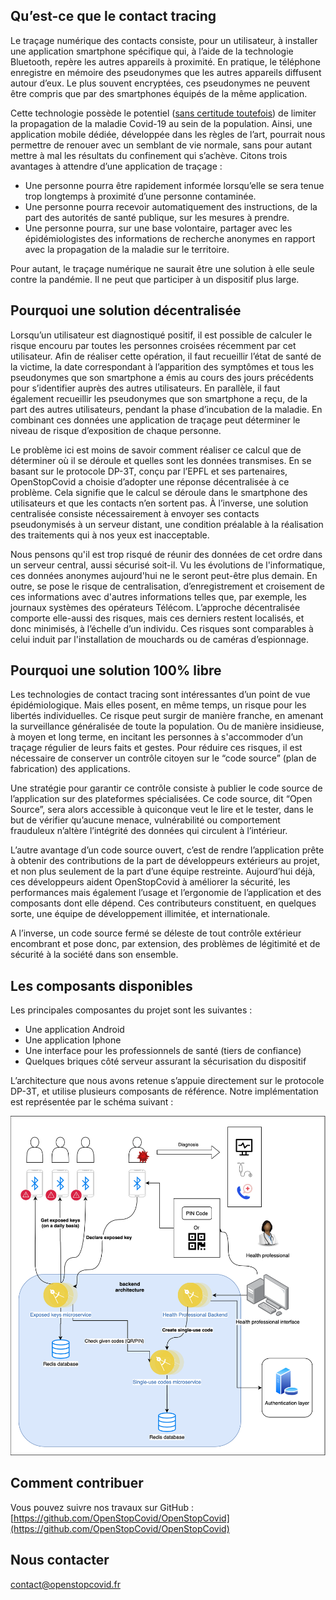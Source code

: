 ## Qu’est-ce que le contact tracing

Le traçage numérique des contacts consiste, pour un utilisateur, à installer une application smartphone spécifique qui, à l’aide de la technologie Bluetooth, repère les autres appareils à proximité. En pratique, le téléphone enregistre en mémoire des pseudonymes que les autres appareils diffusent autour d’eux. Le plus souvent encryptées, ces pseudonymes ne peuvent être compris que par des smartphones équipés de la même application. 

Cette technologie possède  le potentiel ([sans certitude toutefois](https://github.com/DP-3T/documents/issues/224)) de limiter la propagation de la maladie Covid-19 au sein de la population. Ainsi, une application mobile dédiée, développée dans les règles de l’art, pourrait nous permettre de renouer avec un semblant de vie normale, sans pour autant mettre à mal les résultats du confinement qui s’achève. Citons trois avantages à attendre d’une application de traçage :
* Une personne pourra être rapidement informée lorsqu’elle se sera tenue trop longtemps à proximité d’une personne contaminée. 
* Une personne pourra recevoir automatiquement des instructions, de la part des autorités de santé publique, sur les mesures à prendre.
* Une personne pourra, sur une base volontaire, partager avec les épidémiologistes des informations de recherche anonymes en rapport avec la propagation de la maladie sur le territoire.

Pour autant, le traçage numérique ne saurait être une solution à elle seule contre la pandémie. Il ne peut que participer à un dispositif plus large.

##  Pourquoi une solution décentralisée

Lorsqu’un utilisateur est diagnostiqué positif, il est possible de calculer le risque encouru par toutes les personnes croisées récemment par cet utilisateur. Afin de réaliser cette opération, il faut recueillir l’état de santé de la victime, la date correspondant à l’apparition des symptômes et tous les pseudonymes que son smartphone a émis au cours des jours précédents pour s’identifier auprès des autres utilisateurs. En parallèle, il faut également recueillir les pseudonymes que son smartphone a reçu, de la part des autres utilisateurs, pendant la phase d’incubation de la maladie. En combinant ces données une application de traçage peut déterminer le niveau de risque d’exposition de chaque personne.

Le problème ici est moins de savoir comment réaliser ce calcul que de déterminer où il se déroule et quelles sont les données transmises. En se basant sur le protocole DP-3T, conçu par l’EPFL et ses partenaires, OpenStopCovid a choisie d’adopter une réponse décentralisée à ce problème. Cela signifie que le calcul se déroule dans le smartphone des utilisateurs et que les contacts n’en sortent pas. À l’inverse, une solution centralisée consiste nécessairement à envoyer ses contacts pseudonymisés à un serveur distant, une condition préalable à la réalisation des traitements qui à nos yeux est inacceptable.

Nous pensons qu'il est trop risqué de réunir des données de cet ordre dans un serveur central, aussi sécurisé soit-il. Vu les évolutions de l'informatique, ces données anonymes aujourd'hui ne le seront peut-être plus demain. En outre, se pose le risque de centralisation, d’enregistrement et croisement de ces informations avec d'autres informations telles que, par exemple, les journaux systèmes des opérateurs Télécom. L’approche décentralisée comporte elle-aussi des risques, mais ces derniers restent localisés, et donc minimisés, à l’échelle d’un individu. Ces risques sont comparables à celui induit par l'installation de mouchards ou de caméras d’espionnage.

##  Pourquoi une solution 100% libre

Les technologies de contact tracing sont intéressantes d’un point de vue épidémiologique. Mais elles posent, en même temps, un risque pour les libertés individuelles. Ce risque peut surgir de manière franche, en amenant la surveillance généralisée de toute la population. Ou de manière insidieuse, à moyen et long terme, en incitant les personnes à s'accommoder d’un traçage régulier de leurs faits et gestes. Pour réduire ces risques, il est nécessaire de conserver un contrôle citoyen sur le “code source” (plan de fabrication) des applications.

Une stratégie pour garantir ce contrôle consiste à publier le code source de l’application sur des plateformes spécialisées. Ce code source, dit “Open Source”, sera alors accessible à quiconque veut le lire et le tester, dans le but de vérifier qu’aucune menace, vulnérabilité ou comportement frauduleux n’altère l’intégrité des données qui circulent à l’intérieur.

L’autre avantage d’un code source ouvert, c’est de rendre l’application prête à obtenir des contributions de la part de développeurs extérieurs au projet, et non plus seulement de la part d’une équipe restreinte. Aujourd’hui déjà, ces développeurs aident OpenStopCovid à améliorer la sécurité, les performances mais également l’usage et l’ergonomie de l’application et des composants dont elle dépend. Ces contributeurs constituent, en quelques sorte, une équipe de développement illimitée, et internationale.

A l’inverse, un code source fermé se déleste de tout contrôle extérieur encombrant et pose donc, par extension, des problèmes de légitimité et de sécurité à la société dans son ensemble.

##  Les composants disponibles

Les principales composantes du projet sont les suivantes : 

* Une application Android
* Une application Iphone
* Une interface pour les professionnels de santé (tiers de confiance)
* Quelques briques côté serveur assurant la sécurisation du dispositif

L’architecture que nous avons retenue s’appuie directement sur le protocole DP-3T, et utilise plusieurs composants de référence. Notre implémentation est représentée par le schéma suivant : 

![Architecture](img/architecture.png)

##  Comment contribuer

Vous pouvez suivre nos travaux sur GitHub : [https://github.com/OpenStopCovid/OpenStopCovid](https://github.com/OpenStopCovid/OpenStopCovid) 

## Nous contacter

contact@openstopcovid.fr
